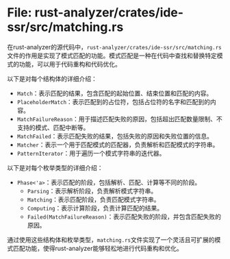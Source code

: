 # File: rust-analyzer/crates/ide-ssr/src/matching.rs

在rust-analyzer的源代码中，`rust-analyzer/crates/ide-ssr/src/matching.rs`文件的作用是实现了模式匹配的功能。模式匹配是一种在代码中查找和替换特定模式的功能，可以用于代码重构和代码优化。

以下是对每个结构体的详细介绍：

- `Match`：表示匹配的结果，包含匹配的起始位置、结束位置和匹配的内容。
- `PlaceholderMatch`：表示匹配到的占位符，包括占位符的名字和匹配到的内容。
- `MatchFailureReason`：用于描述匹配失败的原因，包括超出匹配数量限制、不支持的模式、匹配中断等。
- `MatchFailed`：表示匹配失败的结果，包括失败的原因和失败位置的信息。
- `Matcher`：表示一个用于匹配模式的匹配器，负责解析和匹配模式的字符串。
- `PatternIterator`：用于遍历一个模式字符串的迭代器。

以下是对每个枚举类型的详细介绍：

- `Phase<'a>`：表示匹配的阶段，包括解析、匹配、计算等不同的阶段。
  - `Parsing`：表示解析阶段，负责解析模式字符串。
  - `Matching`：表示匹配阶段，负责匹配模式字符串。
  - `Computing`：表示计算阶段，负责计算匹配的结果。
  - `Failed(MatchFailureReason)`：表示匹配失败的阶段，并包含匹配失败的原因。

通过使用这些结构体和枚举类型，`matching.rs`文件实现了一个灵活且可扩展的模式匹配功能，使得rust-analyzer能够轻松地进行代码重构和优化。

